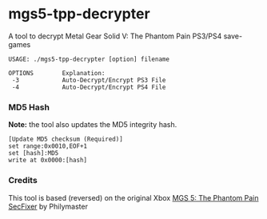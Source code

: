 # mgs5-tpp-decrypter

A tool to decrypt Metal Gear Solid V: The Phantom Pain PS3/PS4 save-games

```
USAGE: ./mgs5-tpp-decrypter [option] filename

OPTIONS        Explanation:
 -3            Auto-Decrypt/Encrypt PS3 File
 -4            Auto-Decrypt/Encrypt PS4 File
```

### MD5 Hash

**Note:** the tool also updates the MD5 integrity hash.

```
[Update MD5 checksum (Required)]
set range:0x0010,EOF+1
set [hash]:MD5
write at 0x0000:[hash]
```

### Credits

This tool is based (reversed) on the original Xbox [MGS 5: The Phantom Pain SecFixer](https://www.360haven.com/forums/showthread.php/45050-MGS-5-The-Phantom-Pain-SecFixer) by Philymaster
